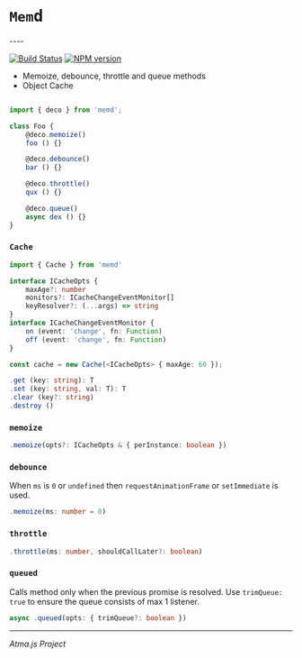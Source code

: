 <h1><code>Mem</code><tt>d</tt></h1>
----

[![Build Status](https://travis-ci.org/atmajs/Ruta.png?branch=master)](https://travis-ci.org/tenbits/memd)
[![NPM version](https://badge.fury.io/js/memd.svg)](http://badge.fury.io/js/memd)

* Memoize, debounce, throttle and queue methods
* Object Cache

```typescript

import { deco } from 'memd';

class Foo {
    @deco.memoize() 
    foo () {}

    @deco.debounce() 
    bar () {}

    @deco.throttle() 
    qux () {}

    @deco.queue() 
    async dex () {}
}
```

### `Cache`

```ts
import { Cache } from 'memd'

interface ICacheOpts {
    maxAge?: number
    monitors?: ICacheChangeEventMonitor[]
    keyResolver?: (...args) => string
}
interface ICacheChangeEventMonitor {
    on (event: 'change', fn: Function)
    off (event: 'change', fn: Function)
}

const cache = new Cache(<ICacheOpts> { maxAge: 60 });
```
```ts
.get (key: string): T
.set (key: string, val: T): T
.clear (key?: string)
.destroy ()

```

### `memoize`

```ts
.memoize(opts?: ICacheOpts & { perInstance: boolean })
```

### `debounce`

When `ms` is `0` or `undefined` then `requestAnimationFrame` or `setImmediate` is used. 

```ts
.memoize(ms: number = 0)
```

### `throttle`

```ts
.throttle(ms: number, shouldCallLater?: boolean)
```

### `queued`

Calls method only when the previous promise is resolved. Use `trimQueue: true` to ensure the queue consists of max 1 listener.

```ts
async .queued(opts: { trimQueue?: boolean })
```

----
_Atma.js Project_

